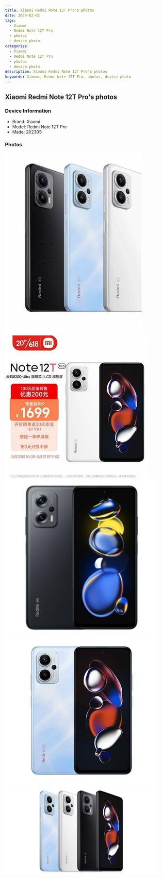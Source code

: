 ```yaml
---
title: Xiaomi Redmi Note 12T Pro's photos
date: 2024-02-02
tags: 
  - Xiaomi
  - Redmi Note 12T Pro
  - photos
  - device photo
categories: 
  - Xiaomi
  - Redmi Note 12T Pro
  - photos
  - device photo
description: Xiaomi Redmi Note 12T Pro's photos
keywords: Xiaomi, Redmi Note 12T Pro, photos, device photo
---
```


## Xiaomi Redmi Note 12T Pro's photos

### Device Information

- Brand: Xiaomi
- Model: Redmi Note 12T Pro
- Made: 202305

### Photos

![/images/best-assets/devices/xiaomi/xiaomi-redmi-note-12t-pro/1.jpg](/images/best-assets/devices/xiaomi/xiaomi-redmi-note-12t-pro/1.jpg)
![/images/best-assets/devices/xiaomi/xiaomi-redmi-note-12t-pro/2.jpg](/images/best-assets/devices/xiaomi/xiaomi-redmi-note-12t-pro/2.jpg)
![/images/best-assets/devices/xiaomi/xiaomi-redmi-note-12t-pro/3.jpg](/images/best-assets/devices/xiaomi/xiaomi-redmi-note-12t-pro/3.jpg)
![/images/best-assets/devices/xiaomi/xiaomi-redmi-note-12t-pro/4.jpg](/images/best-assets/devices/xiaomi/xiaomi-redmi-note-12t-pro/4.jpg)
![/images/best-assets/devices/xiaomi/xiaomi-redmi-note-12t-pro/5.jpg](/images/best-assets/devices/xiaomi/xiaomi-redmi-note-12t-pro/5.jpg)
